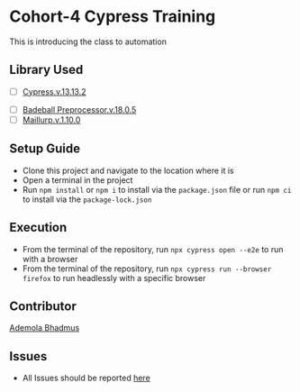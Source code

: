 # Cohort-4 Cypress Training

This is introducing the class to automation

## Library Used
* [ ] [Cypress.v.13.13.2](https://www.npmjs.com/package/cypress)
- [ ] [Badeball Preprocessor.v.18.0.5](https://www.npmjs.com/package/@badeball/cypress-cucumber-preprocessor)
- [ ] [Maillurp.v.1.10.0](https://www.npmjs.com/package/cypress-mailslurp)

## Setup Guide
* Clone this project and navigate to the location where it is
* Open a terminal in the project
* Run `npm install` or `npm i` to install via the `package.json` file or run `npm ci` to install via the `package-lock.json`

## Execution

* From the terminal of the repository, run `npx cypress open --e2e` to run with a browser
* From the terminal of the repository, run `npx cypress run --browser firefox` to run headlessly with a specific browser

## Contributor
[Ademola Bhadmus](https://bhadmusautomates.com/)

## Issues
- All Issues should be reported [here](https://github.com/bhadmus/Cohort-4/issues)